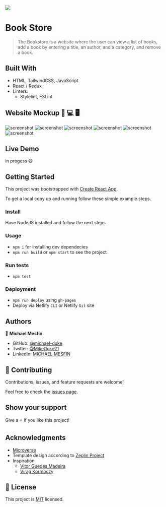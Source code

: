 ![](https://img.shields.io/badge/Microverse-blueviolet)

# Book Store

> The Bookstore is a website where the user can view a list of books, add a book by entering a title, an author, and a category, and remove a book.


## Built With

- HTML, TailwindCSS, JavaScript
- React / Redux
- Linters:
  - Stylelint, ESLint

## Website Mockup 📱 💻 🖥️
![screenshot](https://user-images.githubusercontent.com/84629565/196006595-0e1d9769-bb00-46a6-bfa4-d4b4fe5f22da.jpg)
![screenshot](https://user-images.githubusercontent.com/84629565/196006598-58c7d24f-083b-4ee4-9620-41480b83fee0.png)
![screenshot](https://user-images.githubusercontent.com/84629565/196006596-467709c6-8d03-4f74-8efc-3f3de7d9521c.png)
![screenshot](https://user-images.githubusercontent.com/84629565/196006936-fa38604f-61bd-45f3-8a53-0ae99008abd6.png)
![screenshot](https://user-images.githubusercontent.com/84629565/196006938-de7a30d3-ce40-44e6-b5af-cfe7dbe81c5f.png)
![screenshot](https://user-images.githubusercontent.com/84629565/196006935-54710009-5899-4936-ad76-d8c5e487ea24.png)
## Live Demo 

in progess :smile: 


## Getting Started

This project was bootstrapped with [Create React App](https://github.com/facebook/create-react-app).


To get a local copy up and running follow these simple example steps.

### Install
Have NodeJS installed and follow the next steps
### Usage
- `npm i` for installing dev dependecies
- `npm run build` or `npm start` to see the project
### Run tests
- `npm test`
### Deployment
- `npm run deploy` using `gh-pages`
- Deploy via Netlify `CLI` or Netlify `Git` site

## Authors

👤 **Michael Mesfin**

- GitHub: [@michael-duke](https://github.com/michael-duke)
- Twitter: [@MikeDuke21](https://twitter.com/MikeDuke21)
- LinkedIn: [MICHAEL MESFIN](https://linkedin.com/in/https://www.linkedin.com/in/michael-21-duke/)

## 🤝 Contributing

Contributions, issues, and feature requests are welcome!

Feel free to check the [issues page](../../issues/).

## Show your support

Give a ⭐️ if you like this project!

## Acknowledgments

- [Microverse](https://microverse.org)
- Template design according to [Zeplin Project](https://app.zeplin.io/project/5b35a9e13227086040f8eb75/screen/5b695e29bb8c844f118f9378)
- Inspiration
  - [Vitor Guedes Madeira](https://github.com/VitorGuedesMadeira)
  - [Virag Kormoczy](https://github.com/virag-ky)

## 📝 License

This project is [MIT](./MIT.md) licensed.
